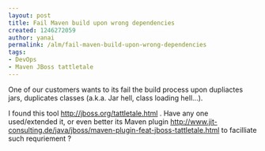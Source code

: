 ```yaml
---
layout: post
title: Fail Maven build upon wrong dependencies
created: 1246272059
author: yanai
permalink: /alm/fail-maven-build-upon-wrong-dependencies
tags:
- DevOps
- Maven JBoss tattletale
---
```

<p>One of our customers wants to its fail the build process upon dupliactes jars, duplicates classes (a.k.a. Jar hell, class loading hell...).</p>
<p>I found this tool <a href="http://jboss.org/tattletale.html" moz-do-not-send="true">http://jboss.org/tattletale.html</a> . Have any one used/extended it, or even better its Maven plugin <a href="http://www.jit-consulting.de/java/jboss/maven-plugin-feat-jboss-tattletale.html" moz-do-not-send="true">http://www.jit-consulting.de/java/jboss/maven-plugin-feat-jboss-tattletale.html</a> to facilliate such requriement ?</p>
<p>&nbsp;</p>
